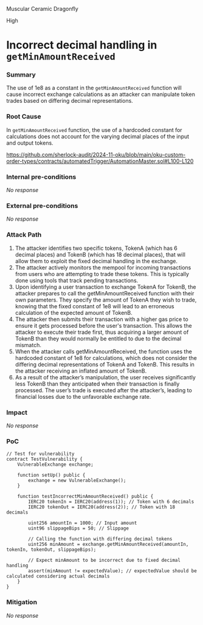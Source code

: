 Muscular Ceramic Dragonfly

High

# Incorrect decimal handling in `getMinAmountReceived`

### Summary

The use of 1e8 as a constant in the `getMinAmountReceived` function will cause incorrect exchange calculations as an attacker can manipulate token trades based on differing decimal representations.

### Root Cause

In `getMinAmountReceived` function, the use of a hardcoded constant for calculations does not account for the varying decimal places of the input and output tokens.

https://github.com/sherlock-audit/2024-11-oku/blob/main/oku-custom-order-types/contracts/automatedTrigger/AutomationMaster.sol#L100-L120

### Internal pre-conditions

_No response_

### External pre-conditions

_No response_

### Attack Path

1. The attacker identifies two specific tokens, TokenA (which has 6 decimal places) and TokenB (which has 18 decimal places), that will allow them to exploit the fixed decimal handling in the exchange.
2. The attacker actively monitors the mempool for incoming transactions from users who are attempting to trade these tokens. This is typically done using tools that track pending transactions.
3. Upon identifying a user transaction to exchange TokenA for TokenB, the attacker prepares to call the getMinAmountReceived function with their own parameters. They specify the amount of TokenA they wish to trade, knowing that the fixed constant of 1e8 will lead to an erroneous calculation of the expected amount of TokenB.
4. The attacker then submits their transaction with a higher gas price to ensure it gets processed before the user's transaction. This allows the attacker to execute their trade first, thus acquiring a larger amount of TokenB than they would normally be entitled to due to the decimal mismatch.
5. When the attacker calls getMinAmountReceived, the function uses the hardcoded constant of 1e8 for calculations, which does not consider the differing decimal representations of TokenA and TokenB. This results in the attacker receiving an inflated amount of TokenB.
6. As a result of the attacker’s manipulation, the user receives significantly less TokenB than they anticipated when their transaction is finally processed. The user’s trade is executed after the attacker’s, leading to financial losses due to the unfavorable exchange rate.

### Impact

_No response_

### PoC

```solidity
// Test for vulnerability  
contract TestVulnerability {  
    VulnerableExchange exchange;  
  
    function setUp() public {  
        exchange = new VulnerableExchange();  
    }  
  
    function testIncorrectMinAmountReceived() public {  
        IERC20 tokenIn = IERC20(address(1)); // Token with 6 decimals  
        IERC20 tokenOut = IERC20(address(2)); // Token with 18 decimals  
  
        uint256 amountIn = 1000; // Input amount  
        uint96 slippageBips = 50; // Slippage  
  
        // Calling the function with differing decimal tokens  
        uint256 minAmount = exchange.getMinAmountReceived(amountIn, tokenIn, tokenOut, slippageBips);  
          
        // Expect minAmount to be incorrect due to fixed decimal handling  
        assert(minAmount != expectedValue); // expectedValue should be calculated considering actual decimals  
    }  
}  
```

### Mitigation

_No response_